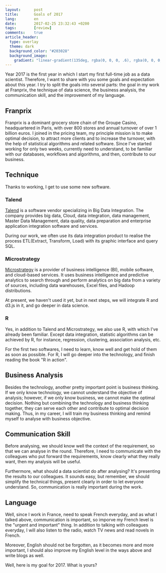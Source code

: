 ```yaml
---
layout:      post
title:       Goals of 2017
lang:        en
date:        2017-02-25 23:32:43 +0200
tags:        [review]
comments:    true
article_header:
  type: overlay
  theme: dark
  background_color: "#203028"
  background_image:
    gradient: "linear-gradient(135deg, rgba(0, 0, 0, .6), rgba(0, 0, 0, .4))"
---
```


Year 2017 is the first year in which I start my first full-time job as a data
scientist. Therefore, I want to share with you some goals and expectation about
this year. I try to split the goals into several parts: the goal in my work at
Franprix, the technique of data science, the business analysis, the
communication skill, and the improvement of my language.

## Franprix

Franprix is a dominant grocery store chain of the Groupe Casino, headquartered
in Paris, with over 800 stores and annual turnover of over 1 billion euros. I
joined in the pricing team, my principle mission is to make optimal decision, to
attract more clients and to increase the turnover, with the help of statistical
algorithms and related software. Since I've started working for only two weeks,
currently need to understand, to be familiar with our databases, workflows and
algorithms, and then, contribute to our business.

## Technique

Thanks to working, I get to use some new software.

### Talend

[Talend][Talend] is a software vendor specializing in Big Data Integration. The
company provides big data, Cloud, data integration, data management, Master Data
Management, data quality, data preparation and enterprise application
integration software and services.

During our work, we often use its data integration product to realise the
process ETL(Extract, Transform, Load) with its graphic interface and query SQL.

### Microstrategy

[Microstrategy][Microstrategy] is a provider of business intelligence (BI),
mobile software, and cloud-based services. It uses business intelligence and
predictive analytics to search through and perform analytics on big data from a
variety of sources, including data warehouses, Excel files, and Hadoop
distributions.

At present, we haven't used it yet, but in next steps, we will integrate R and
d3.js in it, and go deeper in data science.

### R

Yes, in addition to Talend and Microstrategy, we also use R, with which I've
already been familiar. Except data integration, statistic algorithms can be
achieved by R, for instance, regression, clustering, association analysis, etc.

For the first two softwares, I need to learn, know well and get hold of them as
soon as possible. For R, I will go deeper into the technology, and finish
reading the book "R in action".

## Business Analysis

Besides the technology, another pretty important point is business thinking. If
we only know technology, we cannot understand the objective of analysis; however,
if we only know business, we cannot make the optimal decision. Nothing but
combining the technology and business thinking together, they can serve each
other and contribute to optimal decision making. Thus, in my career, I will
train my business thinking and remind myself to analyse with business objective.

## Communication Skill

Before analysing, we should know well the context of the requirement, so that we
can analyse in the round. Therefore, I need to communicate with the colleagues
who put forward the requirements, know clearly what they really want, then my
analysis will be useful.

Furthermore, what should a data scientist do after analysing? It's presenting
the results to our colleagues. It sounds easy, but remember, we should simplify
the technical things, present clearly in order to let everyone understand. So,
communication is really important during the work.

## Language

Well, since I work in France, need to speak French everyday, and as what I
talked above, communication is important, so imporve my French level is the
"urgent and important" thing. In addition to talking with colleagues everyday, I
will also listen to the radio, watch TV news and read novels in French.

Moreover, English should not be forgotten, as it becomes more and more important,
I should also improve my English level in the ways above and write blogs as well.

Well, here is my goal for 2017. What is yours?

[Talend]: https://www.talend.com
[Microstrategy]: https://www.microstrategy.com/uk
